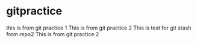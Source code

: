 # gitpractice


this is from git practice 1
This is from git practice 2
This is test for git stash from repo2
This is from git practice 2

